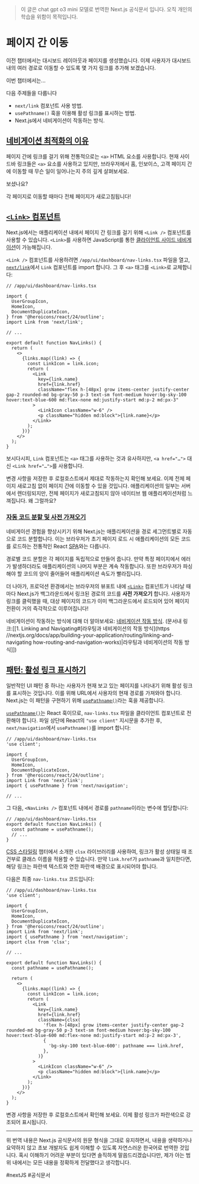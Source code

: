 > 이 글은 chat gpt o3 mini 모델로 번역한 Next.js 공식문서 입니다. 오직 개인의 학습을 위함이 목적입니다.

# 페이지 간 이동

이전 챕터에서는 대시보드 레이아웃과 페이지를 생성했습니다. 이제 사용자가 대시보드 내의 여러 경로로 이동할 수 있도록 몇 가지 링크를 추가해 보겠습니다.

이번 챕터에서는...

다음 주제들을 다룹니다

- `next/link` 컴포넌트 사용 방법.
- `usePathname()` 훅을 이용해 활성 링크를 표시하는 방법.
- Next.js에서 네비게이션이 작동하는 방식.

## [네비게이션 최적화의 이유](https://nextjs.org/learn/dashboard-app/navigating-between-pages#why-optimize-navigation)

페이지 간에 링크를 걸기 위해 전통적으로는 `<a>` HTML 요소를 사용합니다. 현재 사이드바 링크들은 `<a>` 요소를 사용하고 있지만, 브라우저에서 홈, 인보이스, 고객 페이지 간에 이동할 때 무슨 일이 일어나는지 주의 깊게 살펴보세요.

보셨나요?

각 페이지로 이동할 때마다 전체 페이지가 새로고침됩니다!

## [`<Link>` 컴포넌트](https://nextjs.org/learn/dashboard-app/navigating-between-pages#the-link-component)

Next.js에서는 애플리케이션 내에서 페이지 간 링크를 걸기 위해 `<Link />` 컴포넌트를 사용할 수 있습니다. `<Link>`를 사용하면 JavaScript를 통한 [클라이언트 사이드 네비게이션](https://nextjs.org/docs/app/building-your-application/routing/linking-and-navigating#how-routing-and-navigation-works)이 가능해집니다.

`<Link />` 컴포넌트를 사용하려면 `/app/ui/dashboard/nav-links.tsx` 파일을 열고, [`next/link`](https://nextjs.org/docs/app/api-reference/components/link)에서 `Link` 컴포넌트를 import 합니다. 그 후 `<a>` 태그를 `<Link>`로 교체합니다:

```tsx
// /app/ui/dashboard/nav-links.tsx

import {
  UserGroupIcon,
  HomeIcon,
  DocumentDuplicateIcon,
} from '@heroicons/react/24/outline';
import Link from 'next/link';
 
// ...
 
export default function NavLinks() {
  return (
    <>
      {links.map((link) => {
        const LinkIcon = link.icon;
        return (
          <Link
            key={link.name}
            href={link.href}
            className="flex h-[48px] grow items-center justify-center gap-2 rounded-md bg-gray-50 p-3 text-sm font-medium hover:bg-sky-100 hover:text-blue-600 md:flex-none md:justify-start md:p-2 md:px-3"
          >
            <LinkIcon className="w-6" />
            <p className="hidden md:block">{link.name}</p>
          </Link>
        );
      })}
    </>
  );
}
```

보시다시피, `Link` 컴포넌트는 `<a>` 태그를 사용하는 것과 유사하지만, `<a href="…">` 대신 `<Link href="…">`를 사용합니다.

변경 사항을 저장한 후 로컬호스트에서 제대로 작동하는지 확인해 보세요. 이제 전체 페이지 새로고침 없이 페이지 간에 이동할 수 있을 것입니다. 애플리케이션의 일부는 서버에서 렌더링되지만, 전체 페이지가 새로고침되지 않아 네이티브 웹 애플리케이션처럼 느껴집니다. 왜 그럴까요?

### [자동 코드 분할 및 사전 가져오기](https://nextjs.org/learn/dashboard-app/navigating-between-pages#automatic-code-splitting-and-prefetching)

네비게이션 경험을 향상시키기 위해 Next.js는 애플리케이션을 경로 세그먼트별로 자동으로 코드 분할합니다. 이는 브라우저가 초기 페이지 로드 시 애플리케이션의 모든 코드를 로드하는 전통적인 React [SPA](https://nextjs.org/docs/app/building-your-application/upgrading/single-page-applications)와는 다릅니다.

경로별 코드 분할은 각 페이지를 독립적으로 만들어 줍니다. 만약 특정 페이지에서 에러가 발생하더라도 애플리케이션의 나머지 부분은 계속 작동합니다. 또한 브라우저가 파싱해야 할 코드의 양이 줄어들어 애플리케이션 속도가 빨라집니다.

더 나아가, 프로덕션 환경에서는 브라우저의 뷰포트 내에 [`<Link>`](https://nextjs.org/docs/api-reference/next/link) 컴포넌트가 나타날 때마다 Next.js가 백그라운드에서 링크된 경로의 코드를 **사전 가져오기** 합니다. 사용자가 링크를 클릭했을 때, 대상 페이지의 코드가 이미 백그라운드에서 로드되어 있어 페이지 전환이 거의 즉각적으로 이루어집니다!

네비게이션이 작동하는 방식에 대해 더 알아보세요: [네비게이션 작동 방식](https://nextjs.org/docs/app/building-your-application/routing/linking-and-navigating#how-routing-and-navigation-works).
(문서내 링크:[[1. Linking and Navigating#[라우팅과 네비게이션의 작동 방식](https //nextjs.org/docs/app/building-your-application/routing/linking-and-navigating how-routing-and-navigation-works)|라우팅과 네비게이션의 작동 방식]])

## [패턴: 활성 링크 표시하기](https://nextjs.org/learn/dashboard-app/navigating-between-pages#pattern-showing-active-links)

일반적인 UI 패턴 중 하나는 사용자가 현재 보고 있는 페이지를 나타내기 위해 활성 링크를 표시하는 것입니다. 이를 위해 URL에서 사용자의 현재 경로를 가져와야 합니다. Next.js는 이 패턴을 구현하기 위해 [`usePathname()`](https://nextjs.org/docs/app/api-reference/functions/use-pathname)라는 훅을 제공합니다.

[`usePathname()`](https://nextjs.org/docs/app/api-reference/functions/use-pathname)는 React 훅이므로, `nav-links.tsx` 파일을 클라이언트 컴포넌트로 전환해야 합니다. 파일 상단에 React의 `"use client"` 지시문을 추가한 후, `next/navigation`에서 `usePathname()`를 import 합니다:

```tsx
// /app/ui/dashboard/nav-links.tsx
'use client';
 
import {
  UserGroupIcon,
  HomeIcon,
  DocumentDuplicateIcon,
} from '@heroicons/react/24/outline';
import Link from 'next/link';
import { usePathname } from 'next/navigation';
 
// ...
```

그 다음, `<NavLinks />` 컴포넌트 내에서 경로를 `pathname`이라는 변수에 할당합니다:

```tsx
// /app/ui/dashboard/nav-links.tsx
export default function NavLinks() {
  const pathname = usePathname();
  // ...
}
```

[CSS 스타일링](https://nextjs.org/learn/dashboard-app/css-styling) 챕터에서 소개한 `clsx` 라이브러리를 사용하여, 링크가 활성 상태일 때 조건부로 클래스 이름을 적용할 수 있습니다. 만약 `link.href`가 `pathname`과 일치한다면, 해당 링크는 파란색 텍스트와 연한 파란색 배경으로 표시되어야 합니다.

다음은 최종 `nav-links.tsx` 코드입니다:

```tsx
// /app/ui/dashboard/nav-links.tsx
'use client';
 
import {
  UserGroupIcon,
  HomeIcon,
  DocumentDuplicateIcon,
} from '@heroicons/react/24/outline';
import Link from 'next/link';
import { usePathname } from 'next/navigation';
import clsx from 'clsx';
 
// ...
 
export default function NavLinks() {
  const pathname = usePathname();
 
  return (
    <>
      {links.map((link) => {
        const LinkIcon = link.icon;
        return (
          <Link
            key={link.name}
            href={link.href}
            className={clsx(
              'flex h-[48px] grow items-center justify-center gap-2 rounded-md bg-gray-50 p-3 text-sm font-medium hover:bg-sky-100 hover:text-blue-600 md:flex-none md:justify-start md:p-2 md:px-3',
              {
                'bg-sky-100 text-blue-600': pathname === link.href,
              },
            )}
          >
            <LinkIcon className="w-6" />
            <p className="hidden md:block">{link.name}</p>
          </Link>
        );
      })}
    </>
  );
}
```

변경 사항을 저장한 후 로컬호스트에서 확인해 보세요. 이제 활성 링크가 파란색으로 강조되어 표시됩니다.

---

위 번역 내용은 Next.js 공식문서의 원문 형식을 그대로 유지하면서, 내용을 생략하거나 요약하지 않고 초보 개발자도 쉽게 이해할 수 있도록 자연스러운 한국어로 번역한 것입니다. 혹시 이해하기 어려운 부분이 있다면 솔직하게 말씀드리겠습니다만, 제가 아는 범위 내에서는 모든 내용을 정확하게 전달했다고 생각합니다.


#nextJS #공식문서 
